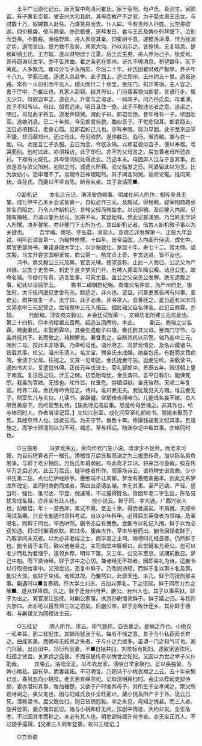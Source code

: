 <!-- { "loadSidebar": true } -->
　　太平广记原化记云。唐天寳中有淸河崔氏。家于荥阳。母卢氏。善治生。家颇富。有子策名京都。受吉州大和县尉。其母恋故产不之官。为子娶太原王氏女。与财数十万。奴婢数人赴任。乃谋赁舟而去。仆人曰。今有吉州人孙姓。云空舟欲返。佣价极廉。傥与商量。亦恐稳便。遂择发日。崔与王氏及婢仆列拜堂下。泣别而登舟。不数程。晚临野岸。舟人素窥其槖。伺崔尉不意。遽推落深潭。佯为拯溺之势。退而言曰。恨力救不及矣。其家大恸。孙以刃示之。皆惶惧。无复喘息。是夜即纳王氏。王方娠。遂以财物居于江夏。后王氏生男。舟人养为己子。极爱焉。其母窃诲以文字。亦不吿其由。崔之亲老在郑州。讶久不得消息。积望数年。天下离乱。人多飘流。崔母分与子永隔矣。尔后二十年。孙氏因崔财致产极厚。养子年十八九。学蓺已成。遂遣入京赴举。此子西上。途过郑州。去州约五十里。遇夜迷路。常有一火前引而不见人。随火而行二十余里。至庄门。扣开寄宿。主人容之。舍于厅中。乃崔庄也。其家人窃窥。报其母曰。门前宿客貌似郞君。言语行步。辄无少异。母欲自审之。遂召入。升堂与之语话。一如其子。问乃孙氏矣。母垂涕。其子不知所以。母曰。郞君远来。明日且住一食。此子不敢违长者之意。遂诺之。明日。母见此子将去。遂发声恸哭。谓此子曰。郞君勿惊。昔年唯有一子。顷因赴官。遂绝消息。已二十年矣。今见郞君状貌。酷似吾子。不觉悲恸耳。郞君西去。回日必须相过。老身心孤。见郞君如己儿也。亦有奉赠。努力早回。此子至京应举不捷。却归至郑州。还过母庄。母见欣然。遂停数日。临行。赠资粮。兼与衣一副。曰。此是吾亡子衣服。去日为念。今旣永隔。以郞君貌似吾子。便以奉赠。号哭而别。他时过此。亦须相访。此子却归。亦不为父母言之。后忽着老母所遗衣衫。下襟有火烧孔。其母惊问何处得此衣。乃述本末。母因屛人泣与子言其事。此衣是吾与汝父所制。初熨之时。误遗火所爇。汝父临发之日。阿婆留此以为念。比为汝幼小。恐申理不了。岂期今日神理昭然。其子闻言恸哭。诣府论寃。推问果伏。诛孙氏。而妻以不早自陈。断合从坐。其子哀请而■。 

　　○断机记 
　　亦名三元记。演淳安商辂事。明成化间人所作。相传吴县王鏊。成化甲午乙未乡会试皆第一。自拟必作三元。及殿试。得榜眼。疑宰相商辂忌其名而阻之。乃令人作断机记。言辂父殁而辂始生。以诋諆辂。及后鏊入内阁。见辂有揭帖。力请以鏊为状元。宪宗不从。其疑始释。然此记甚浅陋。乃当时无学识人所撰。决非鏊笔。亦非鏊门下士所为也。其曰断机记者。借古人断机敎子事以为关键也。 
　　吾学编。商辂、字弘载。淳安人。宣德乙卯发解第一。正统九年会试。明年廷试皆第一。为翰林修撰。十四年。景帝监国。入内阁升侍读。成化中。累官吏部尙书。兼谨身殿大学士。以少保致仕。家居十年。寿七十二。赠太傅。谥文毅。马文升尝言国朝贤佐。商公第一。杨文贞士奇、李文达贤。皆不及也。 
　　鸿书。商文毅公三元及第。官至元辅。德望首称。止此一人而已。公之父为严州掾。公生于吏舍中。刺史于是夕梦天门开。有神人乘鸾车降公廨。诘旦公生。故命名辂。今俗行传奇。造言生事。可笑尤甚。盖公之父亲见公发解。绝无遗腹之事。纪此以诏后学云。 
　　樵书二编朝野纪略。商辂父名仲宣。为严州府吏。辂生时。太守夜间遥见吏舍有光。踪迹之。非火也。翌旦。问羣吏家夜间有何事。羣吏云。商仲宣生一子。太守曰。此子必贵。非寻常人。宜善抚之。是日适有以宋冯文简京中三元记馈之。后辂竟中三元入相云。据此辂父自名仲宣。此记云商霖。亦悞。 
　　代醉编。淳安商文毅公。乡会廷试皆第一。文锦坊北所建三元坊是也。第三十四折。仰本府给银五百两。起造五凤牌坊。本此。 
　　剧云。商辂之父名霖。聘妻秦氏。未娶而霖卒。其妾生遗腹子曰辂。秦氏辞其父母。至商门守节。与妾共抚其子。长而敎之。辂稍懈怠。秦督责之。自断其机以示警。辂乃连中三元。貤封二母。按此本非辂事。乃章纶母也。温州府志、冯梦龙情史、及名山藏诸书。皆载其事。纶父。温州乐淸人。名文宝。聘金氏未成婚。纳妾包氏。有姙而文寳病笃。金请于父母。往视之。文寳一见即逝。金氏抚妾守丧。迨妾生纶。亲敎读书。通四书大义。复遣就外傅。正统元年成进士。官礼部郞中。景泰五年。疏请朝上皇于南宫。复汪后之位。沂王之储。初恐贻母忧。金氏谓曰。吾平日敎尔。能谏死职。我虽为官婢。无恨也。纶忤旨。杖垂危。禁锢诏狱。金氏怡然。天顺二年复官。终养二母。金氏每吟诗见志。诗曰。谁曰妾无夫。妾犹及见夫方殂。谁云妾无子。侧室生儿与夫似。儿读书。妾辟纑。空房夜夜闻啼乌。儿能成名妾不嫁。良人瞑目黄泉下。后纶官至礼侍。【按此诗见高启集。恐是纶母尝诵之。非其作也。纶与辂同时人。作者当误记耳。】又松江张蓥。成化间官至礼部尙书。聘媳未娶而子死。其媳京师人也。远抵云间。为夫守节。垂数十年。修撰钱福有文纪其事。且请旌之。而学士顾淸则以为不可。福忿。至与相诟。陆渊杂记中载其事。亦辂同时也。 

　　○三报恩 
　　冯梦龙序云。余向作老门生小说。政谓少不足矜。而老未可慢。为目前短算者开一眼孔。滑稽馆万后氏取而演之为三报恩传奇。加以陈名易负恩事。与鲜于老少相形。万后氏年甫弱冠。有此奇才异识。将来岂可量哉。按左传毕万之后必大。此云万后氏。疑毕姓者所作。而落场诗云。谁将稗史谱宫商。少小书生第二狂。点化红垆经妙手。墨憨端不让周郞。梦龙有墨憨斋曲本。则此又系梦龙所改定。盖同时商酌而成者。第四出梁德乩赌。本无其事。至严还幼、严轻、盛当时、强仕、蚤可达、毕登、倪速等。不过撮撰姓名。皆因年老二字生出。陈名易犹言成名易。亦非实有此人也。 
　　按小说云。鲜于同、字大通。广西兴安人也。幼敏悟。年十一游邑庠。累试不第。至五十余。得贡者屡矣。不屑就。天顺中闱试及期。兴安令蒯遇时录科考试。自以少年科甲。必得后生英俊者为领袖。及至唱名。则鲜于同也。举邑哄然。蒯令亦自有愧色。会蒯令以礼记入闱。鲜于以为必获知遇。将试时置酒欢飮。飮过多。腹疾大作。草率毕卷而出。蒯令因误收鲜于。乃取学问未充者。以为必非老成之士。阅毕呈之主司。塡榜时礼经首卷。仍然鲜于也。蒯令请于主司。欲以他卷易之。主司指堂中匾额曰。此堂旣名为至公。岂可以老少而私为爱憎乎。遂领乡荐。明年下第。又三年。公交车至京。试期前数日。梦己中魁。而下塡诗经。鲜于求中之心切。兼诸经无不熟者。因即易礼为诗。适蒯令以行取授给事中。又预会试。恐复中鲜于。乃改阅诗经。而鲜于复以第十名及第。蒯公大惊。俟鲜于来谒。询知其故。乃矍然曰。此皆天也。未几。鲜于同授刑部主事。蒯遇时以■言奏疏。忤大学士刘吉。吉加以罪名。下之诏狱。鲜于同尽力为之解■。遂从轻降谪。久之。鲜于迁台州府尹。蒯公。台州人也。其子以事系狱。鲜于为出之。累官浙江巡抚。时蒯公家居。携其孙蒯悟谒鲜于。鲜于延之归。与其孙共学曰。此亦可以报吾师三次之恩矣。后蒯公卒。鲜于亦致仕还乡。其孙鲜于涵者。与蒯悟又为同榜进士云。 

　　○三桂记 
　　明人所作。序云。和气致祥。自古重之。是编之作也。小桃仅一私幸耳。而二桂挺生。其嫡母犹溺于私。每有不惬之意。其子与仆私窃而长育之。曲成其美。而嫡母无妬忌之失者。子与仆之力居多。虽谓一门之和气可也。家门兴替。出自闺中。冯衍有忌妻。不■自操井臼。刘孝标有妬妇。遂致家道坎坷。妇德之贤否。关家运之盛衰。予固录是传奇以愧世之妬妇。又因以为世之孝子义仆勖哉。 
　　其略云。洛阳全正。以布衣居家。淸明日举家祭扫。正以疾独留。与婢小桃私。因有孕。而妻甚妬。不可明言。乃题诗于小桃衣襟之上云。五十年来鬓已丝。春风忽向小桃枝。老天若肯绵宗祀。记取淸明拜扫时。会正以荐起吏部侍郞。妻亦潜知其事。每加棰楚。又欲于产时害其母子。其所生子全孝闻之。索父所题诗阅之。果父笔也。因与妇咸氏及仆全旺密计。藏小桃及所产子于外。诡云已死。潜敎读书。后父致仕归。则已皆弱冠矣。率之来见。母知之愧甚。而三人者。旋并登第。妻亦愧其前愆。始与小桃和好无间。按剧中情迹。大约非实。全生名孝。不过因其孝而称之。未必有其人也。明吏部侍郞升尙书者。亦无全正其人。不过随手撮撰。【兄弟三人同年登第。故曰三桂记。】 

　　○立命说 
